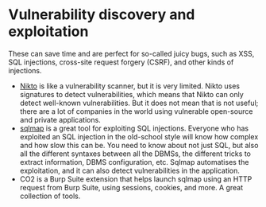 # Vulnerability discovery and exploitation

These can save time and are perfect for so-called juicy bugs, such as XSS, SQL injections, cross-site request forgery (CSRF), and other kinds of injections.

* [Nikto](https://cirt.net/Nikto2) is like a vulnerability scanner, but it is very limited. Nikto uses signatures to detect vulnerabilities, which means that Nikto can only detect well-known vulnerabilities. But it does not mean that is not useful; there are a lot of companies in the world using vulnerable open-source and private applications.
* [sqlmap](http://sqlmap.org/) is a great tool for exploiting SQL injections. Everyone who has exploited an SQL injection in the old-school style will know how complex and how slow this can be. You need to know about not just SQL, but also all the different syntaxes between all the DBMSs, the different tricks to extract information, DBMS configuration, etc. Sqlmap automatises the exploitation, and it can also detect vulnerabilities in the application.
* CO2 is a Burp Suite extension that helps launch sqlmap using an HTTP request from Burp Suite, using sessions, cookies, and more. A great collection of tools.
